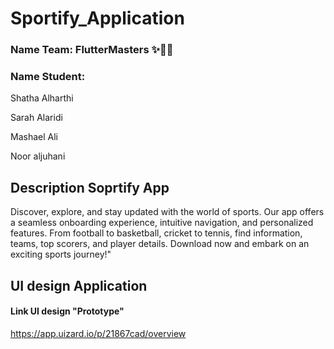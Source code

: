 # Sportify_Application

### Name Team: FlutterMasters ✨👏🏻

### Name Student: 

 Shatha Alharthi

 Sarah Alaridi

 Mashael Ali 

 Noor aljuhani

## Description Soprtify App

Discover, explore, and stay updated with the world of sports. Our app offers a seamless onboarding experience, intuitive navigation, and personalized features. From football to basketball, cricket to tennis, find information, teams, top scorers, and player details. Download now and embark on an exciting sports journey!"
## UI design Application 

#### Link UI design "Prototype"


https://app.uizard.io/p/21867cad/overview
